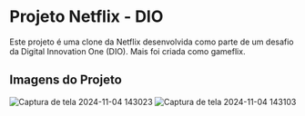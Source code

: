 <h1>Projeto Netflix - DIO</h1>
<p>Este projeto é uma clone da Netflix desenvolvida como parte de um desafio da Digital Innovation One (DIO). Mais foi criada como gameflix.  </p>

<h2>Imagens do Projeto</h2>

![Captura de tela 2024-11-04 143023](https://github.com/user-attachments/assets/6a53831a-88eb-4930-ab3f-a0f5958a719c)
![Captura de tela 2024-11-04 143103](https://github.com/user-attachments/assets/ed14e364-b859-4b42-9d6d-674ed542358a)
